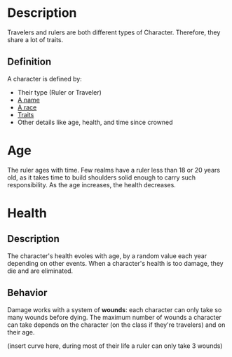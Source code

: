 <!-- TITLE: 1.1 Characters -->
<!-- SUBTITLE: Characters -->

# Description
Travelers and rulers are both different types of Character. Therefore, they share a lot of traits.
## Definition
A character is defined by:
* Their type (Ruler or Traveler)
* [A name](1-kingdoms-game/1-1-character/1-1-2-name)
* [A race](1-kingdoms-game/1-1-race)
* [Traits](1-kingdoms-game/1-1-character/1-1-3-traits)
* Other details like age, health, and time since crowned
# Age
The ruler ages with time. Few realms have a ruler less than 18 or 20 years old, as it takes time to build shoulders solid enough to carry such responsibility.
As the age increases, the health decreases.
# Health
## Description
The character's health evoles with age, by a random value each year depending on other events. When a character's health is too damage, they die and are eliminated.
## Behavior
Damage works with a system of **wounds**: each character can only take so many wounds before dying. 
The maximum number of wounds a character can take depends on the character (on the class if they're travelers) and on their age.

(insert curve here, during most of their life a ruler can only take 3 wounds)